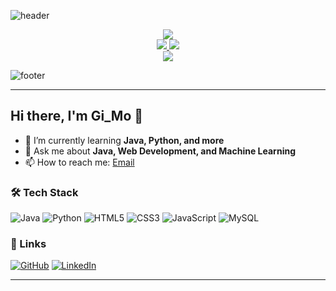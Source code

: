 ![header](https://capsule-render.vercel.app/api?type=wave&color=0:2b90d9,100:00c6ff&height=200&section=header&text=Gi_Mo&fontSize=30&fontColor=ffffff)

<div align="center">
  <img src="https://github-readme-stats.vercel.app/api?username=JiSangChoe&show_icons=true&theme=rose_pine" />
</div>

<div align="center">
  <a href="https://github.com/JiSangChoe/Java_basic">
    <img src="https://github-readme-stats.vercel.app/api/pin/?username=JiSangChoe&repo=Java_basic&theme=rose_pine" />
  </a>
  <img src="https://github-readme-stats.vercel.app/api/top-langs/?username=JiSangChoe&layout=compact&theme=rose_pine" />
</div>

<div align="center">
  <img src="https://github-readme-stats.vercel.app/api/wakatime?username=JiSangChoe&theme=rose_pine" />
</div>

![footer](https://capsule-render.vercel.app/api?type=wave&color=0:00c6ff,100:2b90d9&height=100&section=footer)

---

## Hi there, I'm Gi_Mo 👋

- 🌱 I’m currently learning **Java, Python, and more**
- 💬 Ask me about **Java, Web Development, and Machine Learning**
- 📫 How to reach me: [Email](mailto:your-email@example.com)

### 🛠 Tech Stack
![Java](https://img.shields.io/badge/Java-%23ED8B00.svg?style=for-the-badge&logo=openjdk&logoColor=white)
![Python](https://img.shields.io/badge/Python-%2314354C.svg?style=for-the-badge&logo=python&logoColor=white)
![HTML5](https://img.shields.io/badge/HTML5-%23E34F26.svg?style=for-the-badge&logo=html5&logoColor=white)
![CSS3](https://img.shields.io/badge/CSS3-%231572B6.svg?style=for-the-badge&logo=css3&logoColor=white)
![JavaScript](https://img.shields.io/badge/JavaScript-%23F7DF1E.svg?style=for-the-badge&logo=javascript&logoColor=black)
![MySQL](https://img.shields.io/badge/MySQL-%2300f.svg?style=for-the-badge&logo=mysql&logoColor=white)

### 🔗 Links
[![GitHub](https://img.shields.io/badge/GitHub-%2312100E.svg?style=for-the-badge&logo=github&logoColor=white)](https://github.com/JiSangChoe)
[![LinkedIn](https://img.shields.io/badge/LinkedIn-%230A66C2.svg?style=for-the-badge&logo=linkedin&logoColor=white)](https://www.linkedin.com/)

---

